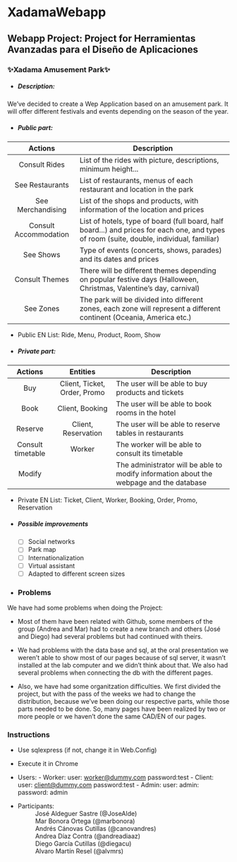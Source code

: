 # XadamaWebapp
## Webapp Project: Project for Herramientas Avanzadas para el Diseño de Aplicaciones
### :sparkles:Xadama Amusement Park:sparkles:

* ##### Description:  
We’ve decided to create a Wep Application based on an amusement park. It will offer different festivals and events depending on the season of the year.

* ##### Public part:  

Actions | Description
:-------:|------------
Consult Rides | List of the rides with picture, descriptions, minimum height...
See Restaurants | List of restaurants, menus of each restaurant and location in the park
See Merchandising | List of the shops and products, with information of the location and prices
Consult Accommodation | List of hotels, type of board (full board, half board...) and prices for each one, and types of room (suite, double, individual, familiar)
See Shows | Type of events (concerts, shows, parades) and its dates and prices
Consult Themes | There will be different themes depending on popular festive days (Halloween, Christmas, Valentine’s day, carnival)  
See Zones | The park will be divided into different zones, each zone will represent a different continent (Oceania, America etc.)

* Public EN List: Ride, Menu, Product, Room, Show

* ##### Private part:  

Actions | Entities | Description
:-------:|:-------:|------------
Buy | Client, Ticket, Order, Promo | The user will be able to buy products and tickets
Book | Client, Booking | The user will be able to book rooms in the hotel
Reserve | Client, Reservation | The user will be able to reserve tables in restaurants
Consult timetable | Worker | The worker will be able to consult its timetable
Modify | | The administrator will be able to modify information about the webpage and the database  

* Private EN List: Ticket, Client, Worker, Booking, Order, Promo, Reservation

* ##### Possible improvements  
  - [ ] Social networks
  - [ ] Park map
  - [ ] Internationalization
  - [ ] Virtual assistant
  - [ ] Adapted to different screen sizes
  
 * ### Problems
We have had some problems when doing the Project:
  
- Most of them have been related with Github, some members of the group (Andrea and Mar) had to create a new branch and others (José     and Diego) had several problems but had continued with theirs. 

- We had problems with the data base and sql, at the oral presentation we weren’t able to show most of our pages because of sql           server, it wasn’t installed at the lab computer and we didn’t think about that. We also had several problems when connecting the db     with the different pages.

- Also, we have had some organitzation difficulties. We first divided the project, but with the pass of the weeks we had to change      the distribution, because we’ve been doing our respective parts, while those parts needed to be done. So, many pages have been          realized by two or more people or we haven’t done the same CAD/EN of our pages.

### Instructions

- Use sqlexpress (if not, change it in Web.Config)

- Execute it in Chrome

- Users:
        - Worker:  user: worker@dummy.com password:test
        - Client:  user: client@dummy.com password:test
        - Admin: user: admin: password: admin
  
* Participants:  
&nbsp;&nbsp;&nbsp;&nbsp;&nbsp;&nbsp;&nbsp;&nbsp;&nbsp;&nbsp;José Aldeguer Sastre (@JoseAlde)  
&nbsp;&nbsp;&nbsp;&nbsp;&nbsp;&nbsp;&nbsp;&nbsp;&nbsp;&nbsp;Mar Bonora Ortega (@marbonora)  
&nbsp;&nbsp;&nbsp;&nbsp;&nbsp;&nbsp;&nbsp;&nbsp;&nbsp;&nbsp;Andrés Cánovas Cutillas (@canovandres)  
&nbsp;&nbsp;&nbsp;&nbsp;&nbsp;&nbsp;&nbsp;&nbsp;&nbsp;&nbsp;Andrea Díaz Contra (@andreadiaaz)  
&nbsp;&nbsp;&nbsp;&nbsp;&nbsp;&nbsp;&nbsp;&nbsp;&nbsp;&nbsp;Diego García Cutillas (@diegacu)  
&nbsp;&nbsp;&nbsp;&nbsp;&nbsp;&nbsp;&nbsp;&nbsp;&nbsp;&nbsp;Alvaro Martín Resel (@alvmrs)  
